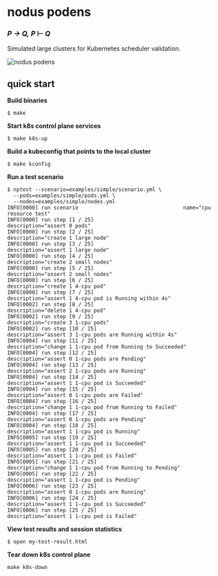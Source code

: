 # nodus podens

### _P → Q, P_ ⊢ _Q_

Simulated large clusters for Kubernetes scheduler validation.

![nodus podens](https://user-images.githubusercontent.com/379372/55267148-baaea080-523d-11e9-9c63-fec89ed663a5.png)

## quick start

**Build binaries**

`$ make`

**Start k8s control plane services**

`$ make k8s-up`

**Build a kubeconfig that points to the local cluster**

`$ make kconfig`

**Run a test scenario**

```
$ nptest --scenario=examples/simple/scenario.yml \
  --pods=examples/simple/pods.yml \
  --nodes=examples/simple/nodes.yml
INFO[0000] run scenario                                  name="cpu resource test"
INFO[0000] run step [1 / 25]                             description="assert 0 pods"
INFO[0000] run step [2 / 25]                             description="create 1 large node"
INFO[0000] run step [3 / 25]                             description="assert 1 large node"
INFO[0000] run step [4 / 25]                             description="create 2 small nodes"
INFO[0000] run step [5 / 25]                             description="assert 2 small nodes"
INFO[0000] run step [6 / 25]                             description="create 1 4-cpu pod"
INFO[0000] run step [7 / 25]                             description="assert 1 4-cpu pod is Running within 4s"
INFO[0002] run step [8 / 25]                             description="delete 1 4-cpu pod"
INFO[0002] run step [9 / 25]                             description="create 3 1-cpu pods"
INFO[0002] run step [10 / 25]                            description="assert 3 1-cpu pods are Running within 4s"
INFO[0004] run step [11 / 25]                            description="change 1 1-cpu pod from Running to Succeeded"
INFO[0004] run step [12 / 25]                            description="assert 0 1-cpu pods are Pending"
INFO[0004] run step [13 / 25]                            description="assert 2 1-cpu pods are Running"
INFO[0004] run step [14 / 25]                            description="assert 1 1-cpu pod is Succeeded"
INFO[0004] run step [15 / 25]                            description="assert 0 1-cpu pods are Failed"
INFO[0004] run step [16 / 25]                            description="change 1 1-cpu pod from Running to Failed"
INFO[0004] run step [17 / 25]                            description="assert 0 1-cpu pods are Pending"
INFO[0004] run step [18 / 25]                            description="assert 1 1-cpu pod is Running"
INFO[0005] run step [19 / 25]                            description="assert 1 1-cpu pod is Succeeded"
INFO[0005] run step [20 / 25]                            description="assert 1 1-cpu pod is Failed"
INFO[0005] run step [21 / 25]                            description="change 1 1-cpu pod from Running to Pending"
INFO[0005] run step [22 / 25]                            description="assert 1 1-cpu pod is Pending"
INFO[0006] run step [23 / 25]                            description="assert 0 1-cpu pods are Running"
INFO[0006] run step [24 / 25]                            description="assert 1 1-cpu pod is Succeeded"
INFO[0006] run step [25 / 25]                            description="assert 1 1-cpu pod is Failed"
```

**View test results and session statistics**

`$ open my-test-result.html`

**Tear down k8s control plane**

`make k8s-down`
